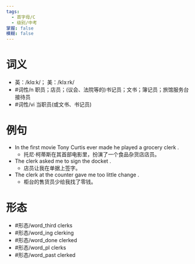 ```yaml
---
tags:
  - 首字母/C
  - 级别/中考
掌握: false
模糊: false
---
```

# 词义
- 英：/klɑːk/； 美：/klɜːrk/
- #词性/n  职员；店员；(议会、法院等的)书记员；文书；簿记员；旅馆服务台接待员
- #词性/vi  当职员(或文书、书记员)
# 例句
- In the first movie Tony Curtis ever made he played a grocery clerk .
	- 托尼·柯蒂斯在其首部电影里，扮演了一个食品杂货店店员。
- The clerk asked me to sign the docket .
	- 店员让我在单据上签字。
- The clerk at the counter gave me too little change .
	- 柜台的售货员少给我找了零钱。
# 形态
- #形态/word_third clerks
- #形态/word_ing clerking
- #形态/word_done clerked
- #形态/word_pl clerks
- #形态/word_past clerked
